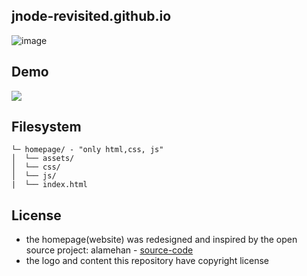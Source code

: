 ## jnode-revisited.github.io
![image](https://user-images.githubusercontent.com/111701513/208315742-3beadf88-c239-4e65-a039-9b74e312b80b.png)

## Demo
![](https://im5.ezgif.com/tmp/ezgif-5-88856fb18d.gif)

## Filesystem
```
└─ homepage/ - "only html,css, js"
│  └── assets/
│  └── css/
│  └── js/
|  └── index.html
```

## License
- the homepage(website) was redesigned and inspired by the open source project: alamehan - [source-code](github/alamehan/alamehan.github.io)
- the logo and content this repository have copyright license
